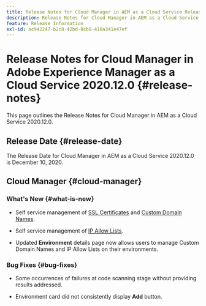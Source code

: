```yaml
---
title: Release Notes for Cloud Manager in AEM as a Cloud Service Release 2020.12.0
description: Release Notes for Cloud Manager in AEM as a Cloud Service Release 2020.12.0
feature: Release Information
exl-id: ac942247-b2c8-42bd-8cb8-410a341e47ef
---
```

# Release Notes for Cloud Manager in Adobe Experience Manager as a Cloud Service 2020.12.0 {#release-notes}

This page outlines the Release Notes for Cloud Manager in AEM as a Cloud Service 2020.12.0.

## Release Date {#release-date}

The Release Date for Cloud Manager in AEM as a Cloud Service 2020.12.0 is December 10, 2020.

## Cloud Manager {#cloud-manager}

### What's New {#what-is-new}

* Self service management of [SSL Certificates](/help/implementing/cloud-manager/managing-ssl-certifications/introduction.md) and [Custom Domain Names](/help/implementing/cloud-manager/custom-domain-names/introduction.md).

* Self service management of [IP Allow Lists](/help/implementing/cloud-manager/ip-allow-lists/introduction.md).

* Updated **Environment** details page now allows users to manage Custom Domain Names and IP Allow Lists on their environments.


### Bug Fixes  {#bug-fixes}

* Some occurrences of failures at code scanning stage without providing results addressed.

* Environment card did not consistently display **Add** button.
